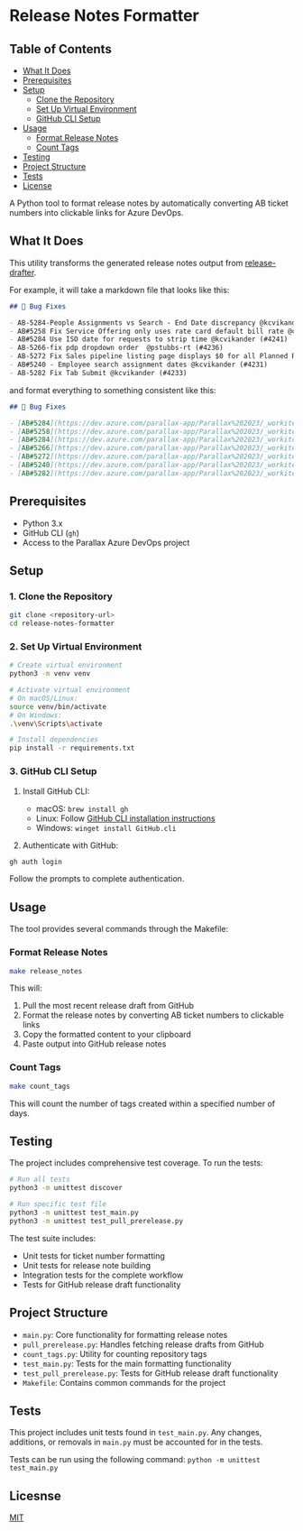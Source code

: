 # Release Notes Formatter

## Table of Contents
- [What It Does](#what-it-does)
- [Prerequisites](#prerequisites)
- [Setup](#setup)
  - [Clone the Repository](#1-clone-the-repository)
  - [Set Up Virtual Environment](#2-set-up-virtual-environment)
  - [GitHub CLI Setup](#3-github-cli-setup)
- [Usage](#usage)
  - [Format Release Notes](#format-release-notes)
  - [Count Tags](#count-tags)
- [Testing](#testing)
- [Project Structure](#project-structure)
- [Tests](#tests)
- [License](#licesnse)

A Python tool to format release notes by automatically converting AB ticket numbers into clickable links for Azure DevOps.

## What It Does

This utility transforms the generated release notes output from [release-drafter](https://github.com/release-drafter/release-drafter).

For example, it will take a markdown file that looks like this:

```md
## 🐛 Bug Fixes

- AB-5284-People Assignments vs Search - End Date discrepancy @kcvikander (#4245)
- AB#5258 Fix Service Offering only uses rate card default bill rate @codeBelt (#4240)
- AB#5284 Use ISO date for requests to strip time @kcvikander (#4241)
- AB-5266-fix pdp dropdown order  @pstubbs-rt (#4236)
- AB-5272 Fix Sales pipeline listing page displays $0 for all Planned Revenue @codeBelt (#4235)
- AB#5240 - Employee search assignment dates @kcvikander (#4231)
- AB-5282 Fix Tab Submit @kcvikander (#4233)
```

and format everything to something consistent like this:

```md
## 🐛 Bug Fixes

- [AB#5284](https://dev.azure.com/parallax-app/Parallax%202023/_workitems/edit/5284) - People Assignments vs Search - End Date discrepancy @kcvikander (#4245)
- [AB#5258](https://dev.azure.com/parallax-app/Parallax%202023/_workitems/edit/5258) - Fix Service Offering only uses rate card default bill rate @codeBelt (#4240)
- [AB#5284](https://dev.azure.com/parallax-app/Parallax%202023/_workitems/edit/5284) - Use ISO date for requests to strip time @kcvikander (#4241)
- [AB#5266](https://dev.azure.com/parallax-app/Parallax%202023/_workitems/edit/5266) - fix pdp dropdown order  @pstubbs-rt (#4236)
- [AB#5272](https://dev.azure.com/parallax-app/Parallax%202023/_workitems/edit/5272) - Fix Sales pipeline listing page displays $0 for all Planned Revenue @codeBelt (#4235)
- [AB#5240](https://dev.azure.com/parallax-app/Parallax%202023/_workitems/edit/5240) - Employee search assignment dates @kcvikander (#4231)
- [AB#5282](https://dev.azure.com/parallax-app/Parallax%202023/_workitems/edit/5282) - Fix Tab Submit @kcvikander (#4233)
```

## Prerequisites

- Python 3.x
- GitHub CLI (`gh`)
- Access to the Parallax Azure DevOps project

## Setup

### 1. Clone the Repository

```bash
git clone <repository-url>
cd release-notes-formatter
```

### 2. Set Up Virtual Environment

```bash
# Create virtual environment
python3 -m venv venv

# Activate virtual environment
# On macOS/Linux:
source venv/bin/activate
# On Windows:
.\venv\Scripts\activate

# Install dependencies
pip install -r requirements.txt
```

### 3. GitHub CLI Setup

1. Install GitHub CLI:
   - macOS: `brew install gh`
   - Linux: Follow [GitHub CLI installation instructions](https://cli.github.com/manual/installation)
   - Windows: `winget install GitHub.cli`

2. Authenticate with GitHub:
```bash
gh auth login
```
Follow the prompts to complete authentication.

## Usage

The tool provides several commands through the Makefile:

### Format Release Notes

```bash
make release_notes
```
This will:
1. Pull the most recent release draft from GitHub
2. Format the release notes by converting AB ticket numbers to clickable links
3. Copy the formatted content to your clipboard
4. Paste output into GitHub release notes

### Count Tags

```bash
make count_tags
```
This will count the number of tags created within a specified number of days.

## Testing

The project includes comprehensive test coverage. To run the tests:

```bash
# Run all tests
python3 -m unittest discover

# Run specific test file
python3 -m unittest test_main.py
python3 -m unittest test_pull_prerelease.py
```

The test suite includes:
- Unit tests for ticket number formatting
- Unit tests for release note building
- Integration tests for the complete workflow
- Tests for GitHub release draft functionality

## Project Structure

- `main.py`: Core functionality for formatting release notes
- `pull_prerelease.py`: Handles fetching release drafts from GitHub
- `count_tags.py`: Utility for counting repository tags
- `test_main.py`: Tests for the main formatting functionality
- `test_pull_prerelease.py`: Tests for GitHub release draft functionality
- `Makefile`: Contains common commands for the project


## Tests

This project includes unit tests found in `test_main.py`. Any changes, additions, or removals in `main.py` must be accounted for in the tests. 

Tests can be run using the following command: `python -m unittest test_main.py`

## Licesnse

[MIT](LICENSE)